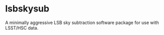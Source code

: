 # lsbskysub
A minimally aggressive LSB sky subtraction software package for use with LSST/HSC data.
